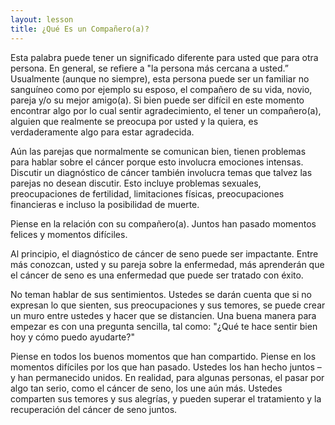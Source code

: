 ```yaml
---
layout: lesson
title: ¿Qué Es un Compañero(a)?
---
```


Esta palabra puede tener un significado diferente para usted que para otra persona. En general, se 
refiere a "la persona más cercana a usted.” Usualmente (aunque no siempre), esta persona puede ser un familiar no sanguíneo como por ejemplo su esposo, el compañero de su vida, novio, pareja y/o su mejor amigo(a). Si bien puede ser difícil en este momento encontrar algo por lo cual sentir agradecimiento, el tener un compañero(a), alguien que realmente se preocupa por usted y la quiera, es verdaderamente algo para estar agradecida.

Aún las parejas que normalmente se comunican bien, tienen problemas para hablar sobre el cáncer 
porque esto involucra emociones intensas. Discutir un diagnóstico de cáncer también involucra temas que talvez las parejas no desean discutir. Esto incluye problemas sexuales, preocupaciones de fertilidad, limitaciones físicas, preocupaciones financieras e incluso la posibilidad de muerte.

Piense en la relación con su compañero(a). Juntos han pasado momentos felices y momentos difíciles. 

Al principio, el diagnóstico de cáncer de seno puede ser impactante. Entre más conozcan, usted y su 	pareja sobre la enfermedad, más aprenderán que el cáncer de seno es una enfermedad que puede ser 	tratado con éxito.
	
No teman hablar de sus sentimientos. Ustedes se darán cuenta que si no expresan lo que sienten, sus preocupaciones y sus temores, se puede crear un muro entre ustedes y hacer que se distancien. Una buena manera para empezar es con una pregunta sencilla, tal como: "¿Qué te hace sentir bien hoy y cómo puedo ayudarte?"

Piense en todos los buenos momentos que han compartido. Piense en los momentos difíciles por los que han pasado. Ustedes los han hecho juntos – y han permanecido unidos. En realidad, para algunas personas, el pasar por algo tan serio, como el cáncer de seno, los une aún más. Ustedes comparten sus temores y sus alegrías, y pueden superar el tratamiento y la recuperación del cáncer de seno juntos.

